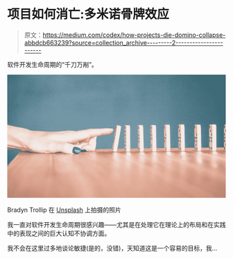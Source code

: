 # 项目如何消亡:多米诺骨牌效应

> 原文：<https://medium.com/codex/how-projects-die-domino-collapse-abbdcb663239?source=collection_archive---------2----------------------->

软件开发生命周期的“千刀万剐”。

![](img/a397d673c11bca6cad9e574589225303.png)

Bradyn Trollip 在 [Unsplash](https://unsplash.com/s/photos/dominos?utm_source=unsplash&utm_medium=referral&utm_content=creditCopyText) 上拍摄的照片

我一直对软件开发生命周期很感兴趣——尤其是在处理它在理论上的布局和在实践中的表现之间的巨大认知不协调方面。

我不会在这里过多地谈论敏捷(是的，没错)，天知道这是一个容易的目标，我…